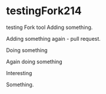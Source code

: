 # testingFork214
testing Fork tool
Adding something.

Adding something again - pull request.

Doing something

Again doing something

Interesting

Something.